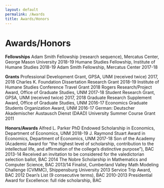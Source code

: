 ```yaml
---
layout: default
permalink: /Awards
title: Awards/Honors
---
```


Awards/Honors
========



__Fellowships__
Adam Smith Fellowship (research sequence), Mercatus Center, George Mason University 2018-19
Humane Studies Fellowship, Institute of Humane Studies 2018-19
Adam Smith Fellowship, Mercatus Center 2017-18

__Grants__
Professional Development Grant, GPSA, UNM (received twice) 2017, 2018
Charles K. Foundation Dissertation Research Grant 2018-19
Institute of Humane Studies Conference Travel Grant 2018
Rogers Research/Project Award, Office of Graduate Studies, UNM 2017-18
Student Research Grant, GPSA, UNM (received twice) 2017, 2018
Graduate Research Supplement Award, Office of Graduate Studies, UNM 2016-17
Economics Graduate Students Organization Award, UNM 2016-17
German: Deutscher Akademischer Austausch Dienst (DAAD) University Summer
Course Grant 2011


__Honors/Awards__
Alfred L. Parker PhD Endowed Scholarship in Economics, Department of Economics, UNM 2018-19
J. Raymond Stuart Award in Economics, Department of Economics, UNM 2017-18
Son of the Academy (Academic Award for “the highest level of scholarship, contribution
to the intellectual life, and affirmation of the college’s distinctive purpose”), BAC 2013-14
Received an invitation to be considered for the valedictorian selection ballot, BAC 2014
The Nobre Scholarship in Mathematics and Computer Science, BAC 2013/14
Finalist, Cumberland Valley Math Modeling Challenge (CVMMC), Shippensburg
University 2013
Service Trip Award, BAC 2012
Dean’s List (9 consecutive terms), BAC 2010-2013
Presidential Award for Excellence: full ride scholarship, BAC
